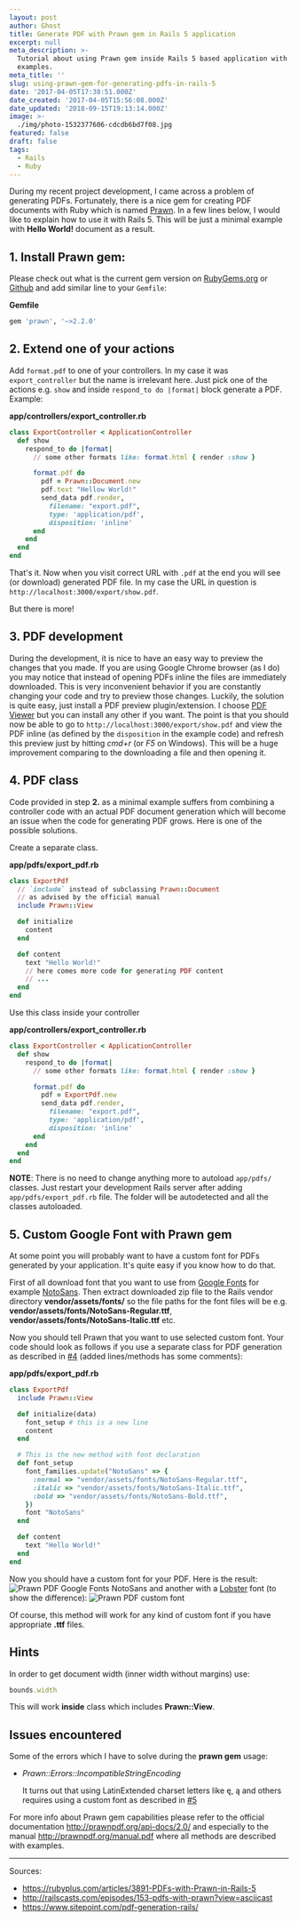 ```yaml
---
layout: post
author: Ghost
title: Generate PDF with Prawn gem in Rails 5 application
excerpt: null
meta_description: >-
  Tutorial about using Prawn gem inside Rails 5 based application with some
  examples.
meta_title: ''
slug: using-prawn-gem-for-generating-pdfs-in-rails-5
date: '2017-04-05T17:38:51.000Z'
date_created: '2017-04-05T15:56:08.000Z'
date_updated: '2018-09-15T19:13:14.000Z'
image: >-
  ./img/photo-1532377606-cdcdb6bd7f08.jpg
featured: false
draft: false
tags:
  - Rails
  - Ruby
---
```

During my recent project development, I came across a problem of generating PDFs. Fortunately, there is a nice gem for creating PDF documents with Ruby which is named [Prawn](https://github.com/prawnpdf/prawn). In a few lines below, I would like to explain how to use it with Rails 5. This will be just a minimal example with **Hello World!** document as a result.

## 1. Install Prawn gem:
Please check out what is the current gem version on [RubyGems.org](https://rubygems.org/gems/prawn) or [Github](https://github.com/prawnpdf/prawn/releases) and add similar line to your `Gemfile`:


<span class="filepath">**Gemfile**</span>
```ruby
gem 'prawn', '~>2.2.0'
```

## 2. Extend one of your actions
Add `format.pdf` to one of your controllers. In my case it was `export_controller` but the name is irrelevant here. Just pick one of the actions e.g. `show` and inside `respond_to do |format|` block generate a PDF. Example:

<span class="filepath">**app/controllers/export_controller.rb**</span>
```ruby
class ExportController < ApplicationController
  def show
    respond_to do |format|
      // some other formats like: format.html { render :show }

      format.pdf do
        pdf = Prawn::Document.new
        pdf.text "Hellow World!"
        send_data pdf.render,
          filename: "export.pdf",
          type: 'application/pdf',
          disposition: 'inline'
      end
    end
  end
end
```
That's it. Now when you visit correct URL with `.pdf` at the end you will see (or download) generated PDF file. In my case the URL in question is `http://localhost:3000/export/show.pdf`.

But there is more!

## 3. PDF development
During the development, it is nice to have an easy way to preview the changes that you made. If you are using Google Chrome browser (as I do) you may notice that instead of opening PDFs inline the files are immediately downloaded. This is very inconvenient behavior if you are constantly changing your code and try to preview those changes.
Luckily, the solution is quite easy, just install a PDF preview plugin/extension. I choose [PDF Viewer](https://chrome.google.com/webstore/detail/pdf-viewer/oemmndcbldboiebfnladdacbdfmadadm?hl=en) but you can install any other if you want. The point is that you should now be able to go to `http://localhost:3000/export/show.pdf` and view the PDF inline (as defined by the `disposition` in the example code) and refresh this preview just by hitting *cmd+r* (or *F5* on Windows).
This will be a huge improvement comparing to the downloading a file and then opening it.

## 4. PDF class
Code provided in step **2.** as a minimal example suffers from combining a controller code with an actual PDF document generation which will become an issue when the code for generating PDF grows. Here is one of the possible solutions.

Create a separate class.

<span class="filepath">**app/pdfs/export_pdf.rb**</span>

```ruby
class ExportPdf
  // `include` instead of subclassing Prawn::Document
  // as advised by the official manual
  include Prawn::View

  def initialize
    content
  end

  def content
    text "Hello World!"
    // here comes more code for generating PDF content
    // ...
  end
end
```

Use this class inside your controller

<span class="filepath">**app/controllers/export_controller.rb**</span>
```ruby
class ExportController < ApplicationController
  def show
    respond_to do |format|
      // some other formats like: format.html { render :show }

      format.pdf do
        pdf = ExportPdf.new
        send_data pdf.render,
          filename: "export.pdf",
          type: 'application/pdf',
          disposition: 'inline'
      end
    end
  end
end
```

**NOTE**: There is no need to change anything more to autoload `app/pdfs/` classes. Just restart your development Rails server after adding `app/pdfs/export_pdf.rb` file. The folder will be autodetected and all the classes autoloaded.

## 5. Custom Google Font with Prawn gem
At some point you will probably want to have a custom font for PDFs generated by your application. It's quite easy if you know how to do that.

First of all download font that you want to use from [Google Fonts](https://fonts.google.com/) for example [NotoSans](https://fonts.google.com/specimen/Noto+Sans). Then extract downloaded zip file to the Rails vendor directory <span class="filepath">**vendor/assets/fonts/**</span>  so the file paths for the font files will be e.g. <span class="filepath">**vendor/assets/fonts/NotoSans-Regular.ttf**</span>, <span class="filepath">**vendor/assets/fonts/NotoSans-Italic.ttf**</span> etc.

Now you should tell Prawn that you want to use selected custom font. Your code should look as follows if you use a separate class for PDF generation as described in [#4](#4pdfclass) (added lines/methods has some comments):

<span class="filepath">**app/pdfs/export_pdf.rb**</span>
```ruby
class ExportPdf
  include Prawn::View

  def initialize(data)
    font_setup # this is a new line
    content
  end

  # This is the new method with font declaration
  def font_setup
    font_families.update("NotoSans" => {
      :normal => "vendor/assets/fonts/NotoSans-Regular.ttf",
      :italic => "vendor/assets/fonts/NotoSans-Italic.ttf",
      :bold => "vendor/assets/fonts/NotoSans-Bold.ttf",
    })
    font "NotoSans"
  end

  def content
    text "Hello World!"
  end
end
```

Now you should have a custom font for your PDF. Here is the result:
![Prawn PDF Google Fonts NotoSans](./img/prawn-pdf-custom-font-1.png)
and another with a [Lobster](https://fonts.google.com/specimen/Lobster) font (to show the difference):
![Prawn PDF custom font](./img/prawn-pdf-custom-lobster-font-1.png)

Of course, this method will work for any kind of custom font if you have appropriate **.ttf** files.

## Hints
In order to get document width (inner width without margins) use:
```ruby
bounds.width
```
This will work **inside** class which includes **Prawn::View**.

## Issues encountered
Some of the errors which I have to solve during the **prawn gem** usage:

- *Prawn::Errors::IncompatibleStringEncoding*

  It turns out that using LatinExtended charset letters like ę, ą and others requires using a custom font as described in [#5](#5customgooglefontwithprawngem)


For more info about Prawn gem capabilities please refer to the official documentation http://prawnpdf.org/api-docs/2.0/ and especially to the manual http://prawnpdf.org/manual.pdf where all methods are described with examples.

---
Sources:

- https://rubyplus.com/articles/3891-PDFs-with-Prawn-in-Rails-5
- http://railscasts.com/episodes/153-pdfs-with-prawn?view=asciicast
- https://www.sitepoint.com/pdf-generation-rails/
